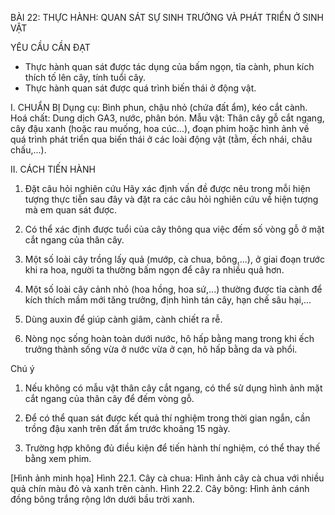 BÀI 22: THỰC HÀNH: QUAN SÁT SỰ SINH TRƯỞNG VÀ PHÁT TRIỂN Ở SINH VẬT

YÊU CẦU CẦN ĐẠT
- Thực hành quan sát được tác dụng của bấm ngọn, tỉa cành, phun kích thích tố lên cây, tính tuổi cây.
- Thực hành quan sát được quá trình biến thái ở động vật.

I. CHUẨN BỊ
Dụng cụ: Bình phun, chậu nhỏ (chứa đất ẩm), kéo cắt cành.
Hoá chất: Dung dịch GA3, nước, phân bón.
Mẫu vật: Thân cây gỗ cắt ngang, cây đậu xanh (hoặc rau muống, hoa cúc...), đoạn phim hoặc hình ảnh về quá trình phát triển qua biến thái ở các loài động vật (tằm, ếch nhái, châu chấu,...).

II. CÁCH TIẾN HÀNH
1. Đặt câu hỏi nghiên cứu
Hãy xác định vấn đề được nêu trong mỗi hiện tượng thực tiễn sau đây và đặt ra các câu hỏi nghiên cứu về hiện tượng mà em quan sát được.

1. Có thể xác định được tuổi của cây thông qua việc đếm số vòng gỗ ở mặt cắt ngang của thân cây.

2. Một số loài cây trồng lấy quả (mướp, cà chua, bông,...), ở giai đoạn trước khi ra hoa, người ta thường bấm ngọn để cây ra nhiều quả hơn.

3. Một số loài cây cảnh nhỏ (hoa hồng, hoa sứ,...) thường được tỉa cành để kích thích mầm mới tăng trưởng, định hình tán cây, hạn chế sâu hại,...

4. Dùng auxin để giúp cành giâm, cành chiết ra rễ.

5. Nòng nọc sống hoàn toàn dưới nước, hô hấp bằng mang trong khi ếch trưởng thành sống vừa ở nước vừa ở cạn, hô hấp bằng da và phổi.

Chú ý
1. Nếu không có mẫu vật thân cây cắt ngang, có thể sử dụng hình ảnh mặt cắt ngang của thân cây để đếm vòng gỗ.

2. Để có thể quan sát được kết quả thí nghiệm trong thời gian ngắn, cần trồng đậu xanh trên đất ẩm trước khoảng 15 ngày.

3. Trường hợp không đủ điều kiện để tiến hành thí nghiệm, có thể thay thế bằng xem phim.

[Hình ảnh minh họa]
Hình 22.1. Cây cà chua: Hình ảnh cây cà chua với nhiều quả chín màu đỏ và xanh trên cành.
Hình 22.2. Cây bông: Hình ảnh cánh đồng bông trắng rộng lớn dưới bầu trời xanh.